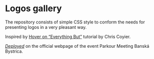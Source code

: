 # Logos gallery

The repository consists of simple CSS style to conform the needs for presenting logos in a very pleasant way.

Inspired by [Hover on “Everything But”](https://css-tricks.com/hover-on-everything-but/) tutorial by Chris Coyier.

[_Deployed_](http://parkourmeetingbb.mozello.sk/podporili-nas/) on the official webpage of the event Parkour Meeting Banská Bystrica.
